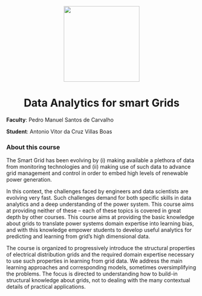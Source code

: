 <p align="center">
    <img src="https://upload.wikimedia.org/wikipedia/pt/e/ed/IST_Logo.png" height="200">
    <h1 align="center">Data Analytics for smart Grids</h1>
</p>

**Faculty**: Pedro Manuel Santos de Carvalho

**Student**: Antonio Vitor da Cruz Villas Boas

### About this course

The Smart Grid has been evolving by (i) making available a plethora of data from monitoring technologies and (ii) making use of such data to advance grid management and control in order to embed high levels of renewable power generation.

In this context, the challenges faced by engineers and data scientists are evolving very fast. Such challenges demand for both specific skills in data analytics and a deep understanding of the power system. This course aims at providing neither of these – each of these topics is covered in great depth by other courses.  This course aims at providing the basic knowledge about grids to translate power systems domain expertise into learning bias, and with this knowledge empower students to develop useful analytics for predicting and learning from grid’s high dimensional data.

The course is organized to progressively introduce the structural properties of electrical distribution grids and the required domain expertise necessary to use such properties in learning from grid data. We address the main learning approaches and corresponding models, sometimes oversimplifying the problems. The focus is directed to understanding how to build-in structural knowledge about grids, not to dealing with the many contextual details of practical applications.